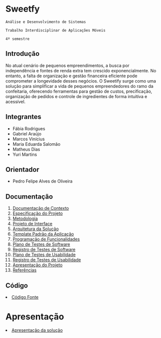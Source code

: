 # Sweetfy

`Análise e Desenvolvimento de Sistemas`

`Trabalho Interdisciplinar de Aplicações Móveis`

`4º semestre`

## Introdução

No atual cenário de pequenos empreendimentos, a busca por independência e fontes de renda extra tem crescido exponencialmente. No entanto, a falta de organização e gestão financeira eficiente pode comprometer a longevidade desses negócios. O Sweetify surge como uma solução para simplificar a vida de pequenos empreendedores do ramo da confeitaria, oferecendo ferramentas para gestão de custos, precificação, organização de pedidos e controle de ingredientes de forma intuitiva e acessível.

## Integrantes

* Fábia Rodrigues
* Gabriel Araújo
* Marcos Vinícius
* Maria Eduarda Salomão
* Matheus Dias
* Yuri Martins
  
## Orientador

* Pedro Felipe Alves de Oliveira

## Documentação

<ol>
<li><a href="docs/01-Documentação de Contexto.md"> Documentação de Contexto</a></li>
<li><a href="docs/02-Especificação do Projeto.md"> Especificação do Projeto</a></li>
<li><a href="docs/03-Metodologia.md"> Metodologia</a></li>
<li><a href="docs/04-Projeto de Interface.md"> Projeto de Interface</a></li>
<li><a href="docs/05-Arquitetura da Solução.md"> Arquitetura da Solução</a></li>
<li><a href="docs/06-Template Padrão da Aplicação.md"> Template Padrão da Aplicação</a></li>
<li><a href="docs/07-Programação de Funcionalidades.md"> Programação de Funcionalidades</a></li>
<li><a href="docs/08-Plano de Testes de Software.md"> Plano de Testes de Software</a></li>
<li><a href="docs/09-Registro de Testes de Software.md"> Registro de Testes de Software</a></li>
<li><a href="docs/10-Plano de Testes de Usabilidade.md"> Plano de Testes de Usabilidade</a></li>
<li><a href="docs/11-Registro de Testes de Usabilidade.md"> Registro de Testes de Usabilidade</a></li>
<li><a href="docs/12-Apresentação do Projeto.md"> Apresentação do Projeto</a></li>
<li><a href="docs/13-Referências.md"> Referências</a></li>
</ol>

## Código

<li><a href="src/README.md"> Código Fonte</a></li>

# Apresentação

<li><a href="presentation/README.md"> Apresentação da solução</a></li>
